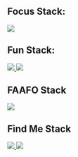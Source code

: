 ## Focus Stack:

<p align="left">
  <a href="https://karlhosking.dev/#focus">
    <img src="https://skillicons.dev/icons?i=nodejs,js,express,dotnet,git,postman,powershell,vite,vscode&perline=3&theme=dark" />
  </a>
</p>

## Fun Stack:

<span align="left">
  <a href="https://ableton.com">
    <img src="https://skillicons.dev/icons?i=ableton&theme=dark"/>
  </a>
  <a href="https://forum.gamemaker.io/index.php?members/karlstens.17662/">
    <img src="https://skillicons.dev/icons?i=gamemakerstudio&theme=dark"/>
  </a>
</span>


## FAAFO Stack

<p align="left">
  <a href="https://karlhosking.dev/#wip">
    <img src="https://skillicons.dev/icons?i=electron,vue&perline=3&theme=dark" />
  </a>
</p>

## Find Me Stack

<p align="left">
  <a href="https://www.linkedin.com/in/karlhosking/">
    <img src="https://skillicons.dev/icons?i=linkedin&theme=dark" />
  </a> 
  <a href="[https://mastodon.social](https://mastodon.gamedev.place/@Karlstens)">
    <img src="https://skillicons.dev/icons?i=mastodon&theme=dark" />
  </a>
</p>

